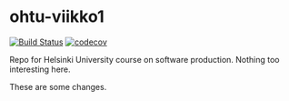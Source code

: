 # ohtu-viikko1
[![Build Status](https://travis-ci.org/laitalaj/ohtu-viikko1.svg?branch=master)](https://travis-ci.org/laitalaj/ohtu-viikko1)
[![codecov](https://codecov.io/gh/laitalaj/ohtu-viikko1/branch/master/graph/badge.svg)](https://codecov.io/gh/laitalaj/ohtu-viikko1)

Repo for Helsinki University course on software production.
Nothing too interesting here.

These are some changes.
